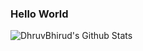 ### Hello World

<img align="left" alt="DhruvBhirud's Github Stats" src="https://github-readme-stats.vercel.app/api/pin/?username=DhruvBhirud&show_icons=true&hide_border=true"/>